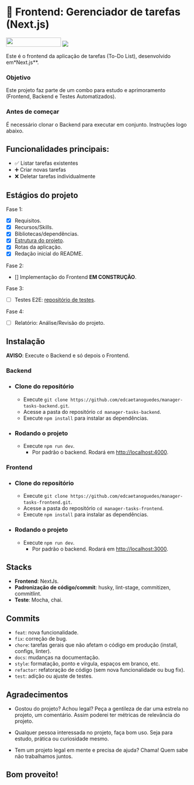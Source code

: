 # 📝 Frontend: Gerenciador de tarefas (Next.js)

<img src=" https://img.shields.io/badge/Status-EM_CONSTRUÇÃO-00FF00" width="150" height="25" />
<img src="https://visitor-badge.laobi.icu/badge?page_id=manager-tasks-frontend&" />

Este é o frontend da aplicação de tarefas (To-Do List), desenvolvido em*Next.js**.

### Objetivo

Este projeto faz parte de um combo para estudo e aprimoramento (Frontend, Backend e Testes Automatizados).

### Antes de começar

É necessário clonar o Backend para executar em conjunto. Instruções logo abaixo.

## Funcionalidades principais:

- ✅ Listar tarefas existentes
- ➕ Criar novas tarefas
- ❌ Deletar tarefas individualmente

## Estágios do projeto

Fase 1:
- [x] Requisitos.
- [x] Recursos/Skills.
- [x] Bibliotecas/dependências.
- [x] [Estrutura do projeto](./docs/structure/project.md).
- [x] Rotas da aplicação.
- [x] Redação inicial do README.

Fase 2:
- [] Implementação do Frontend **EM CONSTRUÇÃO**.

Fase 3:
- [ ] Testes E2E: [repositório de testes](https://github.com/edcaetanoguedes/manager-tasks-automated-tests).

Fase 4:
- [ ] Relatório: Análise/Revisão do projeto.

## Instalação

**AVISO**: Execute o Backend e só depois o Frontend.

### Backend
- ### Clone do repositório
  - Execute `git clone https://github.com/edcaetanoguedes/manager-tasks-backend.git`.
  - Acesse a pasta do repositório `cd manager-tasks-backend`.
  - Execute `npm install` para instalar as dependências.
- ### Rodando o projeto
  - Execute `npm run dev`.
    - Por padrão o backend. Rodará em [http://localhost:4000](http://localhost:4000).

### Frontend
- ### Clone do repositório 
  - Execute `git clone https://github.com/edcaetanoguedes/manager-tasks-frontend.git`.
  - Acesse a pasta do repositório `cd manager-tasks-frontend`.
  - Execute `npm install` para instalar as dependências.
- ### Rodando o projeto
  - Execute `npm run dev`.
    - Por padrão o backend. Rodará em [http://localhost:3000](http://localhost:3000).

## Stacks

- **Frontend**: NextJs.
- **Padronização de código/commit**: husky, lint-stage, commitizen, commitlint.
- **Teste**: Mocha, chai.

## Commits

- `feat`: nova funcionalidade.
- `fix`: correção de bug.
- `chore`: tarefas gerais que não afetam o código em produção (install, configs, linter).
- `docs`: mudanças na documentação.
- `style`: formatação, ponto e vírgula, espaços em branco, etc.
- `refactor`: refatoração de código (sem nova funcionalidade ou bug fix).
- `test`: adição ou ajuste de testes.

## Agradecimentos

- Gostou do projeto? Achou legal? Peça a gentileza de dar uma estrela no projeto, um comentário. Assim poderei ter métricas de relevância do projeto.

- Qualquer pessoa interessada no projeto, faça bom uso. Seja para estudo, prática ou curiosidade mesmo.

- Tem um projeto legal em mente e precisa de ajuda? Chama! Quem sabe não trabalhamos juntos.

## Bom proveito!

